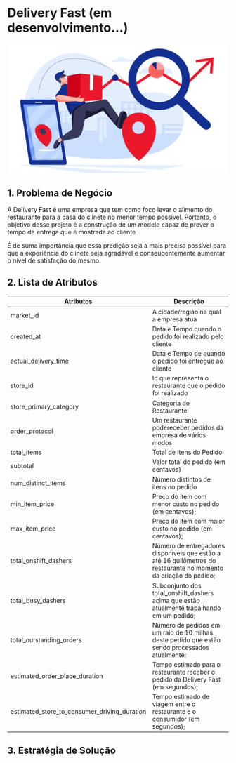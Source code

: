 # Delivery Fast (em desenvolvimento...)

![DELIVERY](/delivery_ml.png)


## 1. Problema de Negócio

<p> A Delivery Fast é uma empresa que tem como foco levar o alimento do restaurante para a casa do clinete no menor tempo possível. Portanto, o objetivo desse projeto é a construção de um modelo capaz de prever o tempo de entrega que é mostrada ao cliente </p>

<p>É de suma importância que essa predição seja a mais precisa possível para que a experiência do clinete seja agradável e conseuqentemente aumentar o nível de satisfação do mesmo.</p>

## 2. Lista de Atributos

| Atributos  |  Descrição |
| ------------------- | ------------------- |
|  market_id |  A cidade/região na qual a empresa atua |
|  created_at |  Data e Tempo quando o pedido foi realizado pelo cliente |
|  actual_delivery_time |  Data e Tempo de quando o pedido foi entregue ao cliente |
|  store_id |  Id que representa o restaurante que o pedido foi realizado |
|  store_primary_category |  Categoria do Restaurante |
|  order_protocol |  Um restaurante podereceber pedidos da empresa de vários modos |
|  total_items |  Total de Itens do Pedido |
|  subtotal |  Valor total do pedido (em centavos) |
|  num_distinct_items |  Número distintos de itens no pedido |
|  min_item_price |  Preço do item com menor custo no pedido (em centavos); |
|  max_item_price |  Preço do item com maior custo no pedido (em centavos); |
|  total_onshift_dashers |  Número de entregadores disponíveis que estão a até 16 quilômetros do restaurante no momento da criação do pedido; |
|  total_busy_dashers |  Subconjunto dos total_onshift_dashers acima que estão atualmente trabalhando em um pedido; |
|  total_outstanding_orders |  Número de pedidos em um raio de 10 milhas deste pedido que estão sendo processados atualmente; |
|  estimated_order_place_duration |  Tempo estimado para o restaurante receber o pedido da Delivery Fast (em segundos); |
|  estimated_store_to_consumer_driving_duration |  Tempo estimado de viagem entre o restaurante e o consumidor (em segundos); |

## 3. Estratégia de Solução



